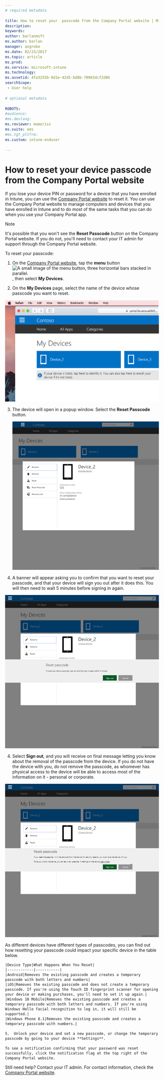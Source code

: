 ```yaml
---
# required metadata

title: How to reset your  passcode from the Company Portal website | Microsoft Docs
description:
keywords:
author: barlanmsft
ms.author: barlan
manager: angrobe
ms.date: 02/23/2017
ms.topic: article
ms.prod:
ms.service: microsoft-intune
ms.technology:
ms.assetid: 4fa3255b-9d1e-42d5-bd8b-70963dcf2d86
searchScope:
 - User help

# optional metadata

ROBOTS:  
#audience:
#ms.devlang:
ms.reviewer: mamoriss
ms.suite: ems
#ms.tgt_pltfrm:
ms.custom: intune-enduser

---
```


# How to reset your device passcode from the Company Portal website

If you lose your device PIN or password for a device that you have enrolled in Intune, you can use the [Company Portal website](http://portal.manage.microsoft.com) to reset it. You can use the Company Portal website to manage computers and devices that you have enrolled in Intune and to do most of the same tasks that you can do when you use your Company Portal app.

> [!NOTE]
> It's possible that you won't see the **Reset Passcode** button on the Company Portal website. If you do not, you'll need to contact your IT admin for support through the Company Portal website.

To reset your passcode:

1.	On the [Company Portal website](http://portal.manage.microsoft.com), tap the __menu__ button ![A small image of the menu button, three horizontal bars stacked in parallel.](/Intune/whats-new/media/CP_hamburger_menu.png), then select __My Devices__.

2. On the __My Devices__ page, select the name of the device whose passcode you want to reset.

  ![A screenshot of the My Device page, with a couple of unidentified devices above the banner prompt to enroll unlisted devices or identify unidentified ones.](./media/macOS_enroll_002_tap_here_banner.png)

3.	The device will open in a popup window. Select the **Reset Passcode** button.

	![All options for a selected device on the Company Portal website, including Rename, Remove, Reset Device, Reset Passcode, and Remote Lock. ](./media/iwp-screen-with-all-options.png)

4.  A banner will appear asking you to confirm that you want to reset your passcode, and that your device will sign you out after it does this. You will then need to wait 5 minutes before signing in again.

  ![The reset passcode banner with its warning about resetting device passcode and how the user will be logged out. The buttons for user input are Sign Out and Cancel.](./media/iwp-reset-passcode-popup.png)

4.  Select **Sign out**, and you will receive on final message letting you know about the removal of the passcode from the device. If you do not have the device with you, do not remove the passcode, as whomever has physical access to the device will be able to access most of the information on it - personal or corporate.

  ![The second reset passcode banner with its warning about resetting device passcode and how the passcode will be removed from the device. It also advises how to set a new passcode by going to device settings to do so.](./media/iwp-reset-passcode-2nd-popup.png)


As different devices have different types of passcodes, you can find out how resetting your passcode could impact your specific device in the table below. 

    |Device Type|What Happens When You Reset|
    |------------|-----------|
    |Android|Removes the existing passcode and creates a temporary passcode with both letters and numbers|
    |iOS|Removes the existing passcode and does not create a temporary passcode. If you're using the Touch ID fingerprint scanner for opening your device or making purchases, you'll need to set it up again.|
    |Windows 10 Mobile|Removes the existing passcode and creates a temporary passcode with both letters and numbers. If you're using Windows Hello facial recognition to log in, it will still be supported.|
    |Windows Phone 8.1|Removes the existing passcode and creates a temporary passcode with numbers.|

    5.  Unlock your device and set a new passcode, or change the temporary passcode by going to your device **Settings**.

    To see a notification confirming that your password was reset successfully, click the notification flag at the top right of the Company Portal website.

Still need help? Contact your IT admin. For contact information, check the [Company Portal website](http://portal.manage.microsoft.com).
